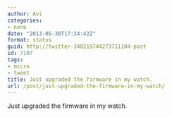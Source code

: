 ```yaml
---
author: Avi
categories:
- none
date: "2013-05-30T17:34:42Z"
format: status
guid: http://twitter-340219744273711104-post
id: 7107
tags:
- micro
- tweet
title: Just upgraded the firmware in my watch.
url: /post/just-upgraded-the-firmware-in-my-watch/
---
```

Just upgraded the firmware in my watch.
